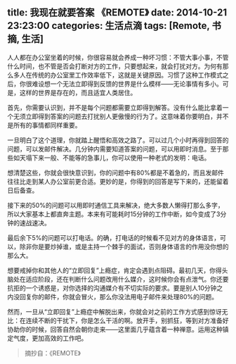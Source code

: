 title: 我现在就要答案 《REMOTE》
date: 2014-10-21 23:23:00
categories: 生活点滴
tags: [Remote, 书摘, 生活]
---

人人都在办公室坐着的时候，你很容易就会养成一种坏习惯：不管大事小事，不管什么时间，也不管是否会打断对方的工作，只要想起来，就会打扰对方。为何有那么多人在传统的办公室里工作效率低下，这就是关键原因。习惯了这种工作模式之后，你很难设想一个无法立即得到反馈的世界是什么模样——无论事情有多小。可是，这样的世界是存在的，而且适宜人类居住。<!--more-->

首先，你需要认识到，并不是每个问题都需要立即得到解答。没有什么能比拿着一个无须立即得到答案的问题去打扰别人更傲慢的行为了。这意味着你要明白，并不是所有的事情都同样重要。

一旦明白了这个道理，你就踏上醒悟和高效之路了。可以过几个小时再得到回答的问题，可以发邮件解决。几分钟内需要知道答案的问题，可以用即时消息。至于那些如天塌下来一般、不能等的急事儿，你可以使用一种老式的发明：电话。

想清楚这些，你就会很快意识到，你的问题中有80%都是不着急的，而且发邮件往往比走到某人办公室前更合适。更妙的是，你得到的回答是写下来的，还能留着日后备查。

接下来的50%的问题可以用即时通信工具来解决，绝大多数人懒得打那么多字，所以大家基本上都直奔主题。本来有可能耗时15分钟的工作中断，如今变成了3分钟的速战速决。

最后余下5%的问题可以打电话。的确，打电话的时候看不见对方的身体语言，可以，除非你是要炒掉谁，或是主持一个棘手的面试，否则身体语言的作用没你想的那么大。

想要戒掉你和其他人的“立即回复”上瘾症，肯定会遇到点阻碍。最初几天，你得头脑处在适应阶段，还在判断什么问题改用什么媒介，这时候你会有点泄气。你还要抗拒的一个诱惑是，对你选择的沟通媒介有不切实际的要求。要是别人10分钟之内没回复你的邮件，你就会冒火，那么你没法用电子邮件来处理80%的问题。

然而，一旦从“立即回复”上瘾症中解脱出来，你就会对之前的工作方式感到惊讶无比：在连续不断的干扰下，你是怎么干活的啊。放开手，别抓狂，等到对方准备好协助你的时候，回答自然会朝你走来——这里面几乎蕴含着一种禅意。运用这种镇定气度，更加高效的工作吧。

> 摘抄自：《REMOTE》
